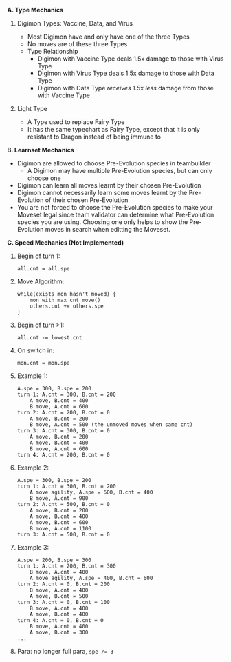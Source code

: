 **A. Type Mechanics**
1. Digimon Types: Vaccine, Data, and Virus
	- Most Digimon have and only have one of the three Types
	- No moves are of these three Types
	- Type Relationship
		- Digimon with Vaccine Type deals 1.5x damage to those with Virus Type
		- Digimon with Virus Type deals 1.5x damage to those with Data Type
		- Digimon with Data Type *receives* 1.5x *less* damage from those with Vaccine Type

2. Light Type
	- A Type used to replace Fairy Type
	- It has the same typechart as Fairy Type, except that it is only resistant to Dragon instead of being immune to

**B. Learnset Mechanics**
- Digimon are allowed to choose Pre-Evolution species in teambuilder
	- A Digimon may have multiple Pre-Evolution species, but can only choose one
- Digimon can learn all moves learnt by their chosen Pre-Evolution
- Digimon cannot necessarily learn some moves learnt by the Pre-Evolution of their chosen Pre-Evolution
- You are not forced to choose the Pre-Evolution species to make your Moveset legal since team validator can determine what Pre-Evolution species you are using. Choosing one only helps to show the Pre-Evolution moves in search when editting the Moveset.

**C. Speed Mechanics (Not Implemented)**
1. Begin of turn 1:
	```
	all.cnt = all.spe
	```
2. Move Algorithm:
	```
	while(exists mon hasn't moved) {
		mon with max cnt move()
		others.cnt += others.spe
	}
	```
3. Begin of turn >1: 
	```
	all.cnt -= lowest.cnt
	```
4. On switch in:
	```
	mon.cnt = mon.spe
	```
5. Example 1: 
	```
	A.spe = 300, B.spe = 200
	turn 1: A.cnt = 300, B.cnt = 200
		A move, B.cnt = 400
		B move, A.cnt = 600
	turn 2: A.cnt = 200, B.cnt = 0
		A move, B.cnt = 200
		B move, A.cnt = 500 (the unmoved moves when same cnt)
	turn 3: A.cnt = 300, B.cnt = 0
		A move, B.cnt = 200
		A move, B.cnt = 400
		B move, A.cnt = 600
	turn 4: A.cnt = 200, B.cnt = 0
	```
6. Example 2:
	```
	A.spe = 300, B.spe = 200
	turn 1: A.cnt = 300, B.cnt = 200
		A move agility, A.spe = 600, B.cnt = 400
		B move, A.cnt = 900
	turn 2: A.cnt = 500, B.cnt = 0
		A move, B.cnt = 200
		A move, B.cnt = 400
		A move, B.cnt = 600
		B move, A.cnt = 1100
	turn 3: A.cnt = 500, B.cnt = 0
	```
7. Example 3:
	```
	A.spe = 200, B.spe = 300
	turn 1: A.cnt = 200, B.cnt = 300
		B move, A.cnt = 400
		A move agility, A.spe = 400, B.cnt = 600
	turn 2: A.cnt = 0, B.cnt = 200
		B move, A.cnt = 400
		A move, B.cnt = 500
	turn 3: A.cnt = 0, B.cnt = 100
		B move, A.cnt = 400
		A move, B.cnt = 400
	turn 4: A.cnt = 0, B.cnt = 0
		B move, A.cnt = 400
		A move, B.cnt = 300
	...
	```
8. Para: no longer full para, `spe /= 3`